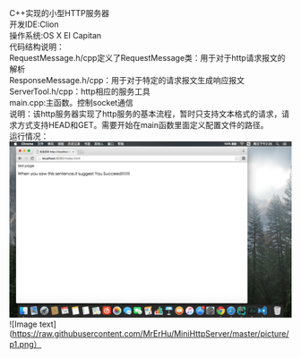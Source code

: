 C++实现的小型HTTP服务器</br>
开发IDE:Clion</br>
操作系统:OS X EI Capitan</br>
代码结构说明：</br>
RequestMessage.h/cpp定义了RequestMessage类：用于对于http请求报文的解析</br>
ResponseMessage.h/cpp：用于对于特定的请求报文生成响应报文</br>
ServerTool.h/cpp：http相应的服务工具</br>
main.cpp:主函数。控制socket通信</br>
说明：该http服务器实现了http服务的基本流程，暂时只支持文本格式的请求，请求方式支持HEAD和GET。需要开始在main函数里面定义配置文件的路径。</br>
运行情况：
![Image text](https://raw.githubusercontent.com/MrErHu/MiniHttpServer/master/picture/p2.png)
![Image text](https://raw.githubusercontent.com/MrErHu/MiniHttpServer/master/picture/p1.png）

              
